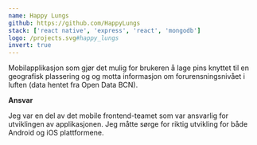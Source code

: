 ```yaml
---
name: Happy Lungs
github: https://github.com/HappyLungs
stack: ['react native', 'express', 'react', 'mongodb']
logo: /projects.svg#happy_lungs
invert: true
---
```


Mobilapplikasjon som gjør det mulig for brukeren å lage pins knyttet til en
geografisk plassering og og motta informasjon om forurensningsnivået i luften (data
hentet fra Open Data BCN).

<b>Ansvar</b>

Jeg var en del av det mobile frontend-teamet som var ansvarlig for utviklingen av
applikasjonen. Jeg måtte sørge for riktig utvikling for både Android og iOS
plattformene.
